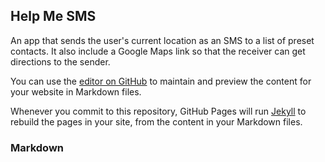 ## Help Me SMS

An app that sends the user's current location as an SMS to a list of preset contacts. It also include a Google Maps link so that the receiver can get directions to the sender.


You can use the [editor on GitHub](https://github.com/GauravKanted/HelpMeSMS/edit/master/README.md) to maintain and preview the content for your website in Markdown files.

Whenever you commit to this repository, GitHub Pages will run [Jekyll](https://jekyllrb.com/) to rebuild the pages in your site, from the content in your Markdown files.

### Markdown


